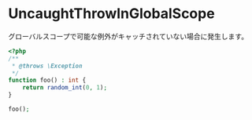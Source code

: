 # UncaughtThrowInGlobalScope
グローバルスコープで可能な例外がキャッチされていない場合に発生します。

```php
<?php
/**
 * @throws \Exception
 */
function foo() : int {
    return random_int(0, 1);
}

foo();
```
